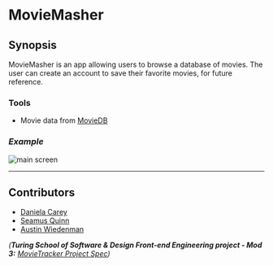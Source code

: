 # MovieMasher

## Synopsis

MovieMasher is an app allowing users to browse a database of movies. The user can create an account to save their favorite movies, for future reference. 

### Tools 

* Movie data from [MovieDB](https://www.themoviedb.org/documentation/api)


### *Example* 

![main screen](./src/images/main.png)

---

## Contributors

* [Daniela Carey](https://github.com/danielafcarey)
* [Seamus Quinn](https://github.com/seamus-quinn)
* [Austin Wiedenman](https://github.com/Awiedenman)

_(**Turing School of Software & Design Front-end Engineering project - Mod 3:** [MovieTracker Project Spec](https://github.com/turingschool-examples/movie-tracker))_ 

